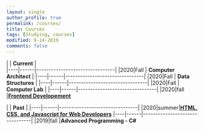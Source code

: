 ```yaml
---
layout: single
author_profile: true
permalink: /courses/
title: Courses
tags: [Studying, courses]
modified: 9-14-2019
comments: false
---
```



|           | **Current**                    |     
|----|------|--------------------------------|
|2020|Fall  | **Computer Architect** |
|----|------|--------------------------------|
|2020|Fall  | **Data Structures** |
|----|------|--------------------------------|
|2020|Fall  | **Computer Lab** |
|----|------|--------------------------------|
|2020|fall  |**<a href="https://quera.ir/college/land/college/6092/%D8%A2%D9%85%D9%88%D8%B2%D8%B4-%D9%BE%D8%B1%D9%88%DA%98%D9%87-%D9%85%D8%AD%D9%88%D8%B1-%D8%B7%D8%B1%D8%A7%D8%AD%DB%8C-%D9%88%D8%A8-(Front-End)">Frontend Developement</a>**


|           | **Past**                       |
|----|------|--------------------------------|
|2020|summer|**<a href="https://www.coursera.org/learn/html-css-javascript-for-web-developers">HTML, CSS, and Javascript for Web Developers</a>**
|----|------|--------------------------------|
|2019|fall  |**Advanced Programming - C#**  

